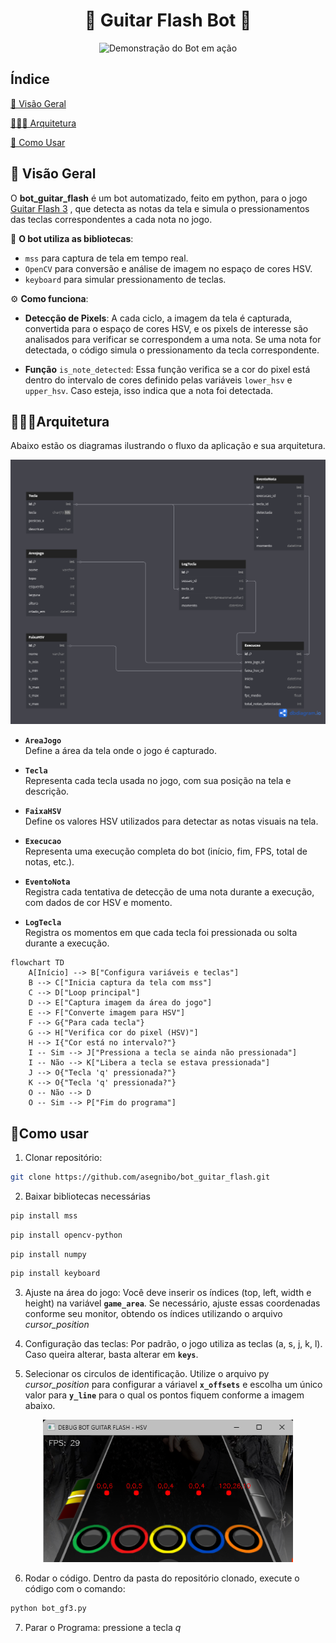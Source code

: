 <h1 align="center">🎸 Guitar Flash Bot 🎸</h1>

<p align="center">
  <img src="images/gif_bot_gf3.gif" width="450" alt="Demonstração do Bot em ação">
</p>

## Índice
[🔧 Visão Geral](https://github.com/asegnibo/bot_guitar_flash/edit/main/README.md#-vis%C3%A3o-geral)

[👷🏽‍♂️ Arquitetura](https://github.com/asegnibo/bot_guitar_flash/edit/main/README.md#%EF%B8%8Farquitetura)

[🚀 Como Usar](https://github.com/asegnibo/bot_guitar_flash/edit/main/README.md#como-usar)


## 🔧 Visão Geral

O **bot_guitar_flash** é um bot automatizado, feito em python, para o jogo [Guitar Flash 3](https://guitarflash3.com/) , que detecta as notas da tela e simula o pressionamentos das teclas correspondentes a cada nota no jogo. 

📗 **O bot utiliza as bibliotecas**:

- `mss` para captura de tela em tempo real.
- `OpenCV` para conversão e análise de imagem no espaço de cores HSV.
- `keyboard` para simular pressionamento de teclas.

⚙️ **Como funciona**:
- **Detecção de Pixels**: A cada ciclo, a imagem da tela é capturada, convertida para o espaço de cores HSV, e os pixels de interesse são analisados para verificar se correspondem a uma nota. Se uma nota for detectada, o código simula o pressionamento da tecla correspondente.

- **Função** `is_note_detected`: Essa função verifica se a cor do pixel está dentro do intervalo de cores definido pelas variáveis `lower_hsv` e `upper_hsv`. Caso esteja, isso indica que a nota foi detectada.

## 👷🏽‍♂️Arquitetura

Abaixo estão os diagramas ilustrando o fluxo da aplicação e sua arquitetura.


<p align="center">
   <img src="images/diagrama1.png" width= "900">
</p>

- **`AreaJogo`**  
  Define a área da tela onde o jogo é capturado.

- **`Tecla`**  
  Representa cada tecla usada no jogo, com sua posição na tela e descrição.

- **`FaixaHSV`**  
  Define os valores HSV utilizados para detectar as notas visuais na tela.

- **`Execucao`**  
  Representa uma execução completa do bot (início, fim, FPS, total de notas, etc.).

- **`EventoNota`**  
  Registra cada tentativa de detecção de uma nota durante a execução, com dados de cor HSV e momento.

- **`LogTecla`**  
  Registra os momentos em que cada tecla foi pressionada ou solta durante a execução.


```mermaid
flowchart TD
    A[Início] --> B["Configura variáveis e teclas"]
    B --> C["Inicia captura da tela com mss"]
    C --> D["Loop principal"]
    D --> E["Captura imagem da área do jogo"]
    E --> F["Converte imagem para HSV"]
    F --> G{"Para cada tecla"}
    G --> H["Verifica cor do pixel (HSV)"]
    H --> I{"Cor está no intervalo?"}
    I -- Sim --> J["Pressiona a tecla se ainda não pressionada"]
    I -- Não --> K["Libera a tecla se estava pressionada"]
    J --> O{"Tecla 'q' pressionada?"}
    K --> O{"Tecla 'q' pressionada?"}
    O -- Não --> D
    O -- Sim --> P["Fim do programa"]

```

## 🚀Como usar

1. Clonar repositório:
```bash
git clone https://github.com/asegnibo/bot_guitar_flash.git
```
2. Baixar bibliotecas necessárias
```bash
pip install mss
```
```bash
pip install opencv-python
```
```bash
pip install numpy
```
```bash
pip install keyboard
```
3. Ajuste na área do jogo: Você deve inserir os índices (top, left, width e height) na variável **`game_area`**. Se necessário, ajuste essas coordenadas conforme seu monitor, obtendo os índices utilizando o arquivo *cursor_position*

4. Configuração das teclas: Por padrão, o jogo utiliza as teclas (a, s, j, k, l). Caso queira alterar, basta alterar em **`keys`**.

5. Selecionar os circulos de identificação. Utilize o arquivo py *cursor_position* para configurar a váriavel **`x_offsets`** e escolha um único valor para **`y_line`** para o qual os pontos fiquem conforme a imagem abaixo.
<p align="center">
  <img src="images/DEBUG BOT GUITAR FLASH - HSV 30_04_2025 16_53_45.png" width="400">
</p>

6. Rodar o código. Dentro da pasta do repositório clonado, execute o código com o comando:
```bash
python bot_gf3.py
```

7. Parar o Programa: pressione a tecla *q*



